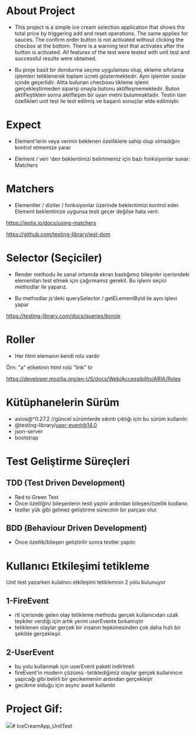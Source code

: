 # About Project
- This project is a simple ice cream selection application that shows the total price by triggering add and reset operations. The same applies for sauces. The confirm order button is not activated without clicking the checbox at the bottom. There is a warning text that activates after the button is activated. All features of the test were tested with unit test and successful results were obtained.

- Bu proje basit bir dondurma seçme uygulaması olup, ekleme sıfırlama işlemleri tetiklenerek toplam ücreti göstermektedir. Aynı işlemler soslar içinde geçerlidir. Altta bulunan checboxu tikleme işlemi gerçekleştirmeden siparişi onayla butonu aktifleşmemektedir. Buton aktifleştikten sonra aktifleşen bir uyarı metni bulunmaktadır. Testin tüm özellikleri unit test ile test edilmiş ve başarılı sonuçlar elde edilmiştir.

# Expect
- Element'lerin veya verinin beklenen özelliklere sahip olup olmadığını kontrol etmemize yarar

- Element / veri 'den beklentimizi belirtmemiz için bazı fonksiyonlar sunar: Matchers

# Matchers
- Elementler / diziler / fonksiyonlar üzerinde beklentimizi kontrol eder. Element beklentimze uygunsa testi geçer değilse hata verir.

https://jestjs.io/docs/using-matchers

https://github.com/testing-library/jest-dom

# Selector (Seçiciler)
- Render methodu ile sanal ortamda ekran bastığımız bileşnler içerisndeki elemenlları test etmek için çağırmamız gerekit. Bu işlemi seçici methodlar ile yaparız.

- Bu methodlar js'deki querySelector / getELementById ile aynı işlevi yapar

https://testing-library.com/docs/queries/byrole

# Roller
- Her html elemanın kendi rolu vardır

Örn: "a" etiketinin html rolü "link" tir

https://developer.mozilla.org/en-US/docs/Web/Accessibility/ARIA/Roles

# Kütüphanelerin Sürüm
- axios@^0.27.2 //güncel sürümlerde sıkıntı çıktığı için bu sürüm kullanılır.
- @testing-library/user-event@14.0
- json-server
- bootstrap

# Test Geliştirme Süreçleri

## TDD (Test Driven Development)
- Red to Green Test 
- Önce özelliğin/ bileşenlerin testi yazılır ardından bileşen/özellik kodlanır.
- testler yük gibi gelmez geliştirme sürecinin bir parçası olur.

## BDD (Behaviour Driven Development)
- Önce özellik/bileşen geliştirilir sonra testler yapılır.

# Kullanıcı Etkileşimi tetikleme
Unit test yazarken kulalnıcı etkileşimi tetiklemnin 2 yolu bulunuyor
## 1-FireEvent
- rtl içerisnde gelen olay tetikleme methodu
gerçek kullanıcıdan uzak tepkiler verdiği için artık yerini userEvente bırkamıştır
- tetiklenen olaylar gerçek bir insanın tepkimesinden çok daha hızlı bir şekilde gerçekleşir.
## 2-UserEvent
- bu yolu kullanmak için userEvent paketi indirlmeli
- fireEvent'in modern çözümü
-tetiklediğimiz olaylar gerçek kullanıncın yapıcağı gibi belirli bir gecikemeniin ardından gerçekleşir
- gecikme olduğu için async await kullanılır

# Project Gif:

<img src="./public/icecream.gif" ># IceCreamApp_UnitTest
